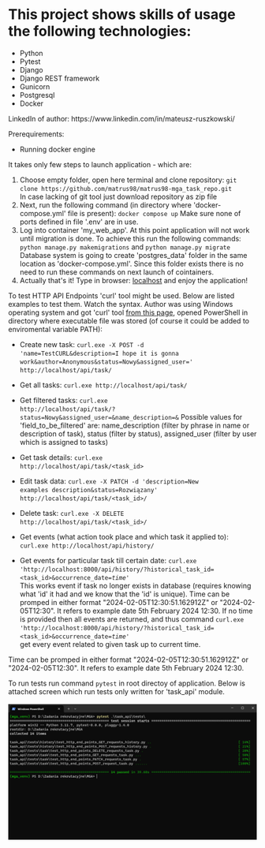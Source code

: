 # This project shows skills of usage the following technologies:
<ul>
    <li>Python</li>
    <li>Pytest</li>
    <li>Django</li>
    <li>Django REST framework</li>
    <li>Gunicorn</li>
    <li>Postgresql</li>
    <li>Docker</li>
</ul>
LinkedIn of author: https://www.linkedin.com/in/mateusz-ruszkowski/

Prerequirements:
    <ul>
        <li>Running docker engine</li>
    </ul>

It takes only few steps to launch application - which are:
<ol>
    <li>
        Choose empty folder, open here terminal and clone repository: <code>git clone https://github.com/matrus98/matrus98-mga_task_repo.git</code></li>
        In case lacking of git tool just download repository as zip file
    </li>
    <li>
        Next, run the following command (in directory where 'docker-compose.yml' file is present): <code>docker compose up</code>
        Make sure none of ports defined in file '.env' are in use.
    </li>
    <li>
        Log into container 'my_web_app'. At this point application will not work until migration is done.
        To achieve this run the following commands:
        <code>python manage.py makemigrations</code> and
        <code>python manage.py migrate</code>
        Database system is going to create 'postgres_data' folder in the same location as 'docker-compose.yml'. Since this folder exists there is no need to run these commands on next launch of cointainers.
    </li>
    <li>
        Actually that's it! Type in browser: <a href="http://localhost">localhost</a> and enjoy the application!
    </li>
</ol>

To test HTTP API Endpoints 'curl' tool might be used. Below are listed examples to test them. Watch the syntax. Author was using Windows operating system and got 'curl' tool <a href="https://curl.se/windows/">from this page</a>, opened PowerShell in directory where executable file was stored (of course it could be added to enviromental variable PATH):

* Create new task: <code>curl.exe -X POST -d 'name=TestCURL&description=I hope it is gonna work&author=Anonymous&status=Nowy&assigned_user=' http://localhost/api/task/ </code>

* Get all tasks: <code>curl.exe http://localhost/api/task/ </code>

* Get filtered tasks: <code>curl.exe http://localhost/api/task/?status=Nowy&assigned_user=&name_description=&</code>
Possible values for 'field_to_be_filtered' are: name_description (filter by phrase in name or description of task), status (filter by status), assigned_user (filter by user which is assigned to tasks)

* Get task details: <code>curl.exe http://localhost/api/task/<task_id> </code>

* Edit task data: <code>curl.exe -X PATCH -d 'description=New examples description&status=Rozwiązany' http://localhost/api/task/<task_id>/ </code>

* Delete task: <code>curl.exe -X DELETE http://localhost/api/task/<task_id>/ </code>

* Get events (what action took place and which task it applied to): <code>curl.exe http://localhost/api/history/ </code>

* Get events for particular task till certain date: <code>curl.exe 'http://localhost:8000/api/history/?historical_task_id=<task_id>&occurrence_date=<i>time</i>' </code>
This works event if task no longer exists in database (requires knowing what 'id' it had and we know that the 'id' is unique). Time can be promped in either format "2024-02-05T12:30:51.162912Z" or "2024-02-05T12:30". It refers to example date 5th February 2024 12:30. If no time is provided then all events are returned, and thus command <code>curl.exe 'http://localhost:8000/api/history/?historical_task_id=<task_id>&occurrence_date=<i>time</i>' </code> get every event related to given task up to current time.

Time can be promped in either format "2024-02-05T12:30:51.162912Z" or "2024-02-05T12:30". It refers to example date 5th February 2024 12:30.

To run tests run command <code>pytest</code> in root directoy of application. Below is attached screen which run tests only written for 'task_api' module.<br/><br/>
![Pytest screen](test_screen.png)
